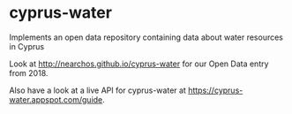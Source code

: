 # cyprus-water

Implements an open data repository containing data about water resources in Cyprus

Look at http://nearchos.github.io/cyprus-water for our Open Data entry from 2018.

Also have a look at a live API for cyprus-water at https://cyprus-water.appspot.com/guide.
